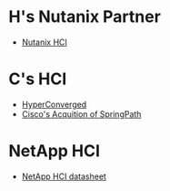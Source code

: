 # H's Nutanix Partner
- [Nutanix HCI](https://www.huawei.com/en/press-events/news/2019/3/huawei-nutanix-hyper-converged-infrastructure)

# C's HCI
- [HyperConverged](https://www.cisco.com/c/dam/global/ko_kr/training-events/web-seminar/pdf/hyperconverged.pdf)
- [Cisco's Acquition of SpringPath](http://www.itworld.co.kr/news/106056)

# NetApp HCI
- [NetApp HCI datasheet](https://www.netapp.com/us/media/ds-3881.pdf)

